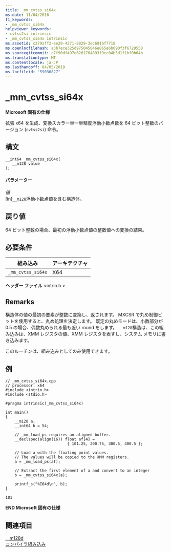 ```yaml
---
title: _mm_cvtss_si64x
ms.date: 11/04/2016
f1_keywords:
- _mm_cvtss_si64x
helpviewer_keywords:
- cvtss2si intrinsic
- _mm_cvtss_si64x intrinsic
ms.assetid: c279aff2-ee29-4271-8829-3ec691bf7718
ms.openlocfilehash: a3b7ece325d975045046e865e6b090f3f6729558
ms.sourcegitcommit: c7f90df497e6261764893f9cc04b5d1f1bf0b64b
ms.translationtype: MT
ms.contentlocale: ja-JP
ms.lasthandoff: 04/05/2019
ms.locfileid: "59036827"
---
```

# <a name="mmcvtsssi64x"></a>_mm_cvtss_si64x

**Microsoft 固有の仕様**

拡張 x64 を生成、変換スカラー単一単精度浮動小数点数を 64 ビット整数のバージョン (`cvtss2si`) 命令。

## <a name="syntax"></a>構文

```
__int64 _mm_cvtss_si64x(
   __m128 value
);
```

#### <a name="parameters"></a>パラメーター

*値*<br/>
[in]`__m128`浮動小数点値を含む構造体。

## <a name="return-value"></a>戻り値

64 ビット整数の場合、最初の浮動小数点値の整数値への変換の結果。

## <a name="requirements"></a>必要条件

|組み込み|アーキテクチャ|
|---------------|------------------|
|`_mm_cvtss_si64x`|X64|

**ヘッダー ファイル** \<intrin.h >

## <a name="remarks"></a>Remarks

構造体の値の最初の要素が整数に変換し、返されます。 MXCSR で丸め制御ビットを使用すると、丸め処理を決定します。 既定の丸めモードは、小数部分が 0.5 の場合、偶数丸められる最も近い round をします。 `__m128`構造は、この組み込みは、XMM レジスタの値、XMM レジスタを表すし、システム メモリに書き込みます。

このルーチンは、組み込みとしてのみ使用できます。

## <a name="example"></a>例

```
// _mm_cvtss_si64x.cpp
// processor: x64
#include <intrin.h>
#include <stdio.h>

#pragma intrinsic(_mm_cvtss_si64x)

int main()
{
    __m128 a;
    __int64 b = 54;

    // _mm_load_ps requires an aligned buffer.
    __declspec(align(16)) float af[4] =
                           { 101.25, 200.75, 300.5, 400.5 };

    // Load a with the floating point values.
    // The values will be copied to the XMM registers.
    a = _mm_load_ps(af);

    // Extract the first element of a and convert to an integer
    b = _mm_cvtss_si64x(a);

    printf_s("%I64d\n", b);
}
```

```Output
101
```

**END Microsoft 固有の仕様**

## <a name="see-also"></a>関連項目

[__m128d](../cpp/m128d.md)<br/>
[コンパイラ組み込み](../intrinsics/compiler-intrinsics.md)